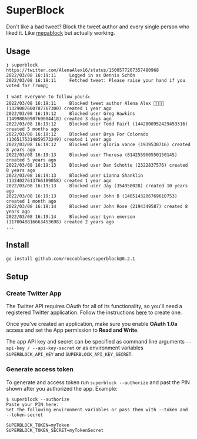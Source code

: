 # SuperBlock

Don't like a bad tweet? Block the tweet author and every single person who liked it. Like [megablock](https://megablock.xyz/) but actually working.

## Usage

```
❯ superblock https://twitter.com/AlenaAlex16/status/1500577207357480968
2022/03/08 16:19:11 	Logged in as Dennis Schön
2022/03/08 16:19:11 	Fetched tweet: Please raise your hand if you voted for Trump🤚

I want everyone to follow you!👍
2022/03/08 16:19:11 	Blocked tweet author Alena Alex 👍🏽🇺🇸 (1329087600787767300) created 1 year ago
2022/03/08 16:19:12 	Blocked user Greg Hawkins (1499886090769084418) created 3 days ago
2022/03/08 16:19:12 	Blocked user Todd Fairl (1442000952429453316) created 5 months ago
2022/03/08 16:19:12 	Blocked user Brya For Colorado (1365175314859573249) created 1 year ago
2022/03/08 16:19:12 	Blocked user gloria vance (1939530716) created 8 years ago
2022/03/08 16:19:13 	Blocked user Theresa (814255960550150145) created 5 years ago
2022/03/08 16:19:13 	Blocked user Dan Schotte (2322837576) created 8 years ago
2022/03/08 16:19:13 	Blocked user Lianna Shanklin (1324027613766189058) created 1 year ago
2022/03/08 16:19:13 	Blocked user Jay (354958028) created 10 years ago
2022/03/08 16:19:13 	Blocked user John B (1485143206769610753) created 1 month ago
2022/03/08 16:19:14 	Blocked user John Rose (2194349587) created 8 years ago
2022/03/08 16:19:14 	Blocked user Lynn emerson (1170048816663453698) created 2 years ago
...
```

## Install

`go install github.com/roccoblues/superblock@0.2.1`

## Setup

### Create Twitter App

The Twitter API requires OAuth for all of its functionality, so you'll need a registered Twitter application. Follow the instructions
[here](https://developer.twitter.com/en/docs/twitter-api/getting-started/getting-access-to-the-twitter-api) to create one.

Once you've created an application, make sure you enable __OAuth 1.0a__ access and set the App permission to __Read and Write__.

The app API key and secret can be specified as command line arguments `--api-key / --api-key-secret` or as environment variables `SUPERBLOCK_API_KEY` and `SUPERBLOCK_API_KEY_SECRET`.

### Generate access token

To generate and access token run `superblock --authorize` and past the PIN shown after you authorized the app. Example:

```
$ superblock --authorize
Paste your PIN here:
Set the following environment variables or pass them with --token and --token-secret

SUPERBLOCK_TOKEN=myToken
SUPERBLOCK_TOKEN_SECRET=myTokenSecret
```

